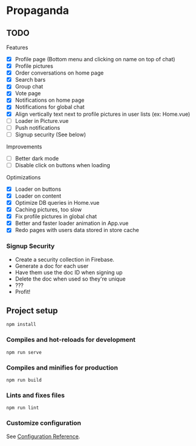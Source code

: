 # Propaganda

## TODO
Features
- [x] Profile page (Bottom menu and clicking on name on top of chat)
- [x] Profile pictures
- [x] Order conversations on home page
- [x] Search bars
- [x] Group chat
- [x] Vote page
- [x] Notifications on home page
- [x] Notifications for global chat
- [x] Align vertically text next to profile pictures in user lists (ex: Home.vue)
- [ ] Loader in Picture.vue
- [ ] Push notifications
- [ ] Signup security (See below)

Improvements
- [ ] Better dark mode
- [ ] Disable click on buttons when loading

Optimizations
- [x] Loader on buttons
- [x] Loader on content
- [x] Optimize DB queries in Home.vue
- [x] Caching pictures, too slow
- [x] Fix profile pictures in global chat
- [x] Better and faster loader animation in App.vue
- [x] Redo pages with users data stored in store cache

### Signup Security
* Create a security collection in Firebase.
* Generate a doc for each user
* Have them use the doc ID when signing up
* Delete the doc when used so they're unique
* ???
* Profit!

## Project setup
```
npm install
```

### Compiles and hot-reloads for development
```
npm run serve
```

### Compiles and minifies for production
```
npm run build
```

### Lints and fixes files
```
npm run lint
```

### Customize configuration
See [Configuration Reference](https://cli.vuejs.org/config/).
